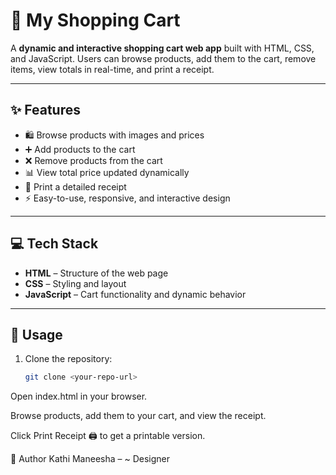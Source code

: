# 🛒 My Shopping Cart

A **dynamic and interactive shopping cart web app** built with HTML, CSS, and JavaScript. Users can browse products, add them to the cart, remove items, view totals in real-time, and print a receipt.

---

## ✨ Features

- 🛍️ Browse products with images and prices  
- ➕ Add products to the cart  
- ❌ Remove products from the cart  
- 📊 View total price updated dynamically  
- 🧾 Print a detailed receipt  
- ⚡ Easy-to-use, responsive, and interactive design  

---

## 💻 Tech Stack

- **HTML** – Structure of the web page  
- **CSS** – Styling and layout  
- **JavaScript** – Cart functionality and dynamic behavior  

---

## 🚀 Usage

1. Clone the repository:  
   ```bash
   git clone <your-repo-url>
Open index.html in your browser.

Browse products, add them to your cart, and view the receipt.

Click Print Receipt 🖨️ to get a printable version.

🎨 Author
Kathi Maneesha – ~ Designer


